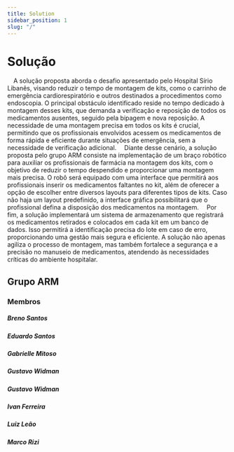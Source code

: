 ```yaml
---
title: Solution
sidebar_position: 1
slug: "/" 
---
```


# Solução
&emsp;A solução proposta aborda o desafio apresentado pelo Hospital Sírio Libanês, visando reduzir o tempo de montagem de kits, como o carrinho de emergência cardiorespiratório e outros destinados a procedimentos como endoscopia. O principal obstáculo identificado reside no tempo dedicado à montagem desses kits, que demanda a verificação e reposição de todos os medicamentos ausentes, seguido pela bipagem e nova reposição. A necessidade de uma montagem precisa em todos os kits é crucial, permitindo que os profissionais envolvidos acessem os medicamentos de forma rápida e eficiente durante situações de emergência, sem a necessidade de verificação adicional.
&emsp;Diante desse cenário, a solução proposta pelo grupo ARM consiste na implementação de um braço robótico para auxiliar os profissionais de farmácia na montagem dos kits, com o objetivo de reduzir o tempo despendido e proporcionar uma montagem mais precisa. O robô será equipado com uma interface que permitirá aos profissionais inserir os medicamentos faltantes no kit, além de oferecer a opção de escolher entre diversos layouts para diferentes tipos de kits. Caso não haja um layout predefinido, a interface gráfica possibilitará que o profissional defina a disposição dos medicamentos na montagem.
&emsp;Por fim, a solução implementará um sistema de armazenamento que registrará os medicamentos retirados e colocados em cada kit em um banco de dados. Isso permitirá a identificação precisa do lote em caso de erro, proporcionando uma gestão mais segura e eficiente. A solução não apenas agiliza o processo de montagem, mas também fortalece a segurança e a precisão no manuseio de medicamentos, atendendo às necessidades críticas do ambiente hospitalar.

## Grupo ARM
### Membros
##### Breno Santos 
##### Eduardo Santos
##### Gabrielle Mitoso
##### Gustavo Widman
##### Gustavo Widman 
##### Ivan Ferreira 
##### Luiz Leão 
##### Marco Rizi
